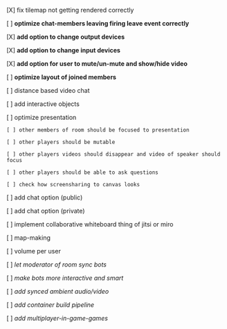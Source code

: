 [X] fix tilemap not getting rendered correctly

[ ] **optimize chat-members leaving firing leave event correctly**

[X] **add option to change output devices**

[X] **add option to change input devices**

[X] **add option for user to mute/un-mute and show/hide video**

[ ] **optimize layout of joined members**

[ ] distance based video chat

[ ] add interactive objects

[ ] optimize presentation

    [ ] other members of room should be focused to presentation

    [ ] other players should be mutable

    [ ] other players videos should disappear and video of speaker should focus

    [ ] other players should be able to ask questions

    [ ] check how screensharing to canvas looks

[ ] add chat option (public)

[ ] add chat option (private)

[ ] implement collaborative whiteboard thing of jitsi or miro

[ ] map-making

[ ] volume per user

[ ] _let moderator of room sync bots_

[ ] _make bots more interactive and smart_

[ ] _add synced ambient audio/video_

[ ] _add container build pipeline_

[ ] _add multiplayer-in-game-games_